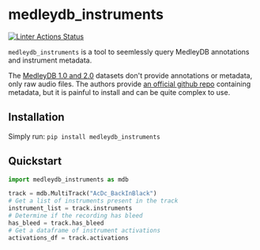 # medleydb_instruments
[![Linter Actions Status](https://github.com/Seon82/medleydb_instruments/actions/workflows/lint.yml//badge.svg?branch=main)](https://github.com/Seon82/medleydb_instruments/actions)

`medleydb_instruments` is a tool to seemlessly query MedleyDB annotations and instrument metadata.

The [MedleyDB 1.0 and 2.0](https://medleydb.weebly.com/) datasets don't provide annotations or metadata, only raw audio files. The authors provide [an official github repo](https://github.com/marl/medleydb) containing metadata, but it is painful to install and can be quite complex to use. 

## Installation
Simply run: `pip install medleydb_instruments`

## Quickstart
```python
import medleydb_instruments as mdb

track = mdb.MultiTrack("AcDc_BackInBlack")
# Get a list of instruments present in the track
instrument_list = track.instruments
# Determine if the recording has bleed
has_bleed = track.has_bleed
# Get a dataframe of instrument activations
activations_df = track.activations
```

